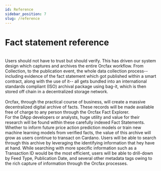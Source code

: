```yaml
---
id: Reference
sidebar_position: 7
slug: /reference
---
```


# Fact statement reference

<br/>
Users should not have to trust but should verify. This has driven our system
design which captures and archives the entire Orcfax workflow. From Collection,
to the publication event, the whole data collection process-- including evidence
of the fact statement which got published within a smart contract, along with
the use of it-- all gets bundled into an international standards compliant (ISO)
archival package using bag-it, which is then stored off chain in a decentralized
storage network.<br/>
<br/>
Orcfax, through the practical course of business, will create a massive
decentralized digital archive of facts. These records will be made available
free of charge to any person through the Orcfax Fact Explorer.
<br/>
For the DApp developers or analysts, huge utility and value for their research
will be found within these carefully indexed Fact Statements. Whether to inform
future price action prediction models or train new machine learning models from
verified facts, the value of this archive will grow as users continue to
transact on Cardano. Users will be able to search through this archive by
leveraging the identifying information that hey have at hand. While searching
with more specific information such as a Transaction ID would be the most
efficient, users will be able to drill-down by Feed Type, Publication Date, and
several other metadata tags owing to the rich capture of information through the
Orcfax processes.<br/>
